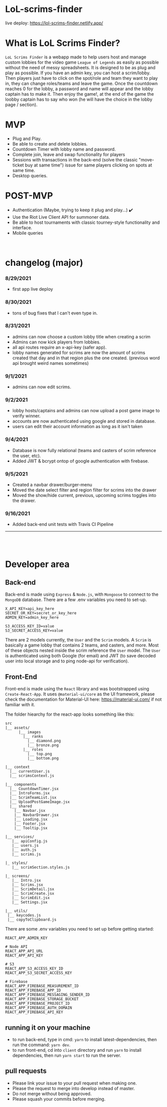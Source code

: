 # LoL-scrims-finder

live deploy: https://lol-scrims-finder.netlify.app/

# What is LoL Scrims Finder?

`LoL Scrims Finder` is a webapp made to help users host and manage custom lobbies for the video game `League of Legends` as easily as possible without the need of
messy spreadsheets. It is designed to be as plug and play as possible.
If you have an admin key, you can host a scrim/lobby. Then players just have to click on the spot/role and team they want to play in, they can change roles/teams and leave the game. Once the countdown reaches 0 for the lobby, a password and name will appear and the lobby captain has to make it. Then enjoy the game!, at the end of the game the loobby captain has to say who won (he will have the choice in the lobby page / section).

# MVP

- Plug and Play.
- Be able to create and delete lobbies.
- Countdown Timer with lobby name and password.
- Complete join, leave and swap functionality for players
- Sessions with transactions in the back-end (solve the classic "move-ticket buy at same time") issue for same players clicking on spots at same time.
- Desktop queries.

# POST-MVP

- Authentication (Maybe, trying to keep it plug and play...) ✔️
- Use the Riot Live Client API for summoner data.
- Be able to host tournaments with classic tourney-style functionality and interface.
- Mobile queries

<br />

# changelog (major)

### 8/29/2021

- first app live deploy

### 8/30/2021

- tons of bug fixes that I can't even type in.

### 8/31/2021

- admins can now choose a custom lobby title when creating a scrim
- Admins can now kick players from lobbies.
- all api routes require an x-api-key (safer app).
- lobby names generated for scrims are now the amount of scrims created that day and in that region plus the one created. (previous word api brought weird names sometimes)

### 9/1/2021

- admins can now edit scrims.

### 9/2/2021

- lobby hosts/captains and admins can now upload a post game image to verify winner.
- accounts are now authenticated using google and stored in database.
- users can edit their account information as long as it isn't taken

### 9/4/2021

- Database is now fully relational (teams and casters of scrim reference the user, etc).
- Added JWT & bcrypt ontop of google authentication with firebase.

### 9/5/2021

- Created a navbar drawer/burger-menu
- Moved the date select filter and region filter for scrims into the drawer
- Moved the show/hide current, previous, upcoming scrims toggles into the drawer.

### 9/16/2021

- Added back-end unit tests with Travis CI Pipeline

---

<br />
<br />

# Developer area

## Back-end

Back-end is made using `Express` & `Node.js`, with `Mongoose` to connect to the `MongoDB` database.
There are a few .env variables you need to set-up.

```
X_API_KEY=api_key_here
SECRET_OR_KEY=secret_or_key_here
ADMIN_KEY=admin_key_here

S3_ACCESS_KEY_ID=value
S3_SECRET_ACCESS_KEY=value
```

There are 2 models currently, the `User` and the `Scrim` models.
A `Scrim` is basically a game lobby that contains 2 teams, and casters, and more. Most of these objects nested inside the scrim reference the `User` model.
The `User` is authenticated using both Google (for email) and JWT (to save decoded user into local storage and to ping node-api for verification).

## Front-End

Front-end is made using the `React` library and was bootstrapped using `Create-React-App`. It uses `@material-ui/core` as the UI framework, please check the documentation for Material-UI here: https://material-ui.com/ if not familiar with it.

The folder hiearchy for the react-app looks something like this:

```
src
|__ assets/
      |__ images
        |__ ranks
          |__ diamond.png
          |__ bronze.png
        |__ roles
          |__ top.png
          |__ bottom.png

|__ context
  |__ currentUser.js
  |__ scrimsContext.js

|__ components
  |__ CountdownTimer.jsx
  |__ IntroForms.jsx
  |__ ScrimTeamList.jsx
  |__ UploadPostGameImage.jsx
  |__ shared
    |__ Navbar.jsx
    |__ NavbarDrawer.jsx
    |__ Loading.jsx
    |__ Footer.jsx
    |__ Tooltip.jsx

|__ services/
   |__ apiConfig.js
   |__ users.js
   |__ auth.js
   |__ scrims.js

|_ styles/
   |__ scrimSection.styles.js

|_ screens/
   |__ Intro.jsx
   |__ Scrims.jsx
   |__ ScrimDetail.jsx
   |__ ScrimCreate.jsx
   |__ ScrimEdit.jsx
   |__ Settings.jsx

|__ utils/
 |__ keycodes.js
 |__ copyToClipboard.js
```

There are some .env variables you need to set up before getting started:

```
REACT_APP_ADMIN_KEY

# Node API
REACT_APP_API_URL
REACT_APP_API_KEY

# S3
REACT_APP_S3_ACCESS_KEY_ID
REACT_APP_S3_SECRET_ACCESS_KEY

# Firebase
REACT_APP_FIREBASE_MEASUREMENT_ID
REACT_APP_FIREBASE_APP_ID
REACT_APP_FIREBASE_MESSAGING_SENDER_ID
REACT_APP_FIREBASE_STORAGE_BUCKET
REACT_APP_FIREBASE_PROJECT_ID
REACT_APP_FIREBASE_AUTH_DOMAIN
REACT_APP_FIREBASE_API_KEY
```

## running it on your machine

- to run back-end, type in cmd: `yarn` to install latest-dependencies, then run the command: `yarn dev`.
- to run front-end, cd into `client` directory and run `yarn` to install dependencies, then run `yarn start` to run the server.

## pull requests

- Please link your issue to your pull request when making one.
- Please the request to merge into develop instead of master.
- Do not merge without being approved.
- Please squash your commits before merging.
